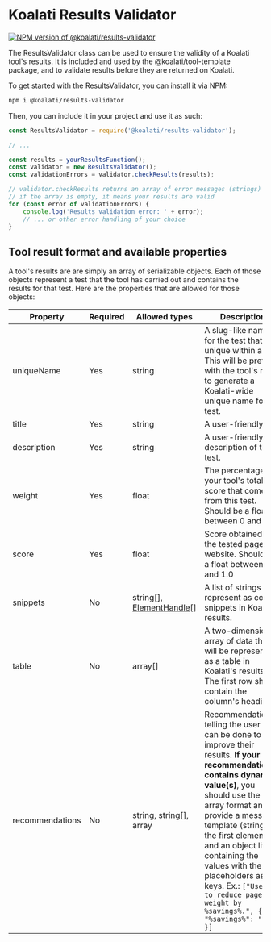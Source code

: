 # Koalati Results Validator

[![NPM version of @koalati/results-validator](https://img.shields.io/npm/v/@koalati/results-validator)](https://www.npmjs.com/package/@koalati/results-validator)

The ResultsValidator class can be used to ensure the validity of a Koalati tool's results.
It is included and used by the @koalati/tool-template package, and to validate results before they are returned on Koalati.

To get started with the ResultsValidator, you can install it via NPM:
```bash
npm i @koalati/results-validator
```

Then, you can include it in your project and use it as such:
```js
const ResultsValidator = require('@koalati/results-validator');

// ...

const results = yourResultsFunction();
const validator = new ResultsValidator();
const validationErrors = validator.checkResults(results);

// validator.checkResults returns an array of error messages (strings)
// if the array is empty, it means your results are valid
for (const error of validationErrors) {
    console.log('Results validation error: ' + error);
    // ... or other error handling of your choice
}
```

## Tool result format and available properties

A tool's results are are simply an array of serializable objects. Each of those objects represent a test that the tool has carried out and contains the results for that test.
Here are the properties that are allowed for those objects:


| Property          | Required | Allowed types             | Description                                                   |
|-------------------|----------|---------------------------|---------------------------------------------------------------|
| uniqueName        | Yes      | string                    | A slug-like name for the test that is unique within a tool. This will be prefixed with the tool's name to generate a Koalati-wide unique name for the test. |
| title             | Yes      | string                    | A user-friendly title.                                        |
| description       | Yes      | string                    | A user-friendly description of the test.                      |
| weight            | Yes      | float                     | The percentage of your tool's total score that comes from this test. Should be a float between 0 and 1.0 |
| score             | Yes      | float                     | Score obtained by the tested page or website. Should be a float between 0 and 1.0 |
| snippets          | No       | string[], [ElementHandle](https://pptr.dev/#?product=Puppeteer&version=main&show=api-class-elementhandle)[] | A list of strings to represent as code snippets in Koalati's results. |
| table             | No       | array[]                   | A two-dimensional array of data that will be represented as a table in Koalati's results. The first row should contain the column's headings. |
| recommendations   | No       | string, string[], array          | Recommendation(s) telling the user what can be done to improve their results. **If your recommendation contains dynamic value(s)**, you should use the array format and provide a message template (string) as the first element, and an object literal containing the values with the placeholders as keys.  Ex.: `["Use XYZ to reduce page weight by %savings%.", { "%savings%": "6%" }]` |
